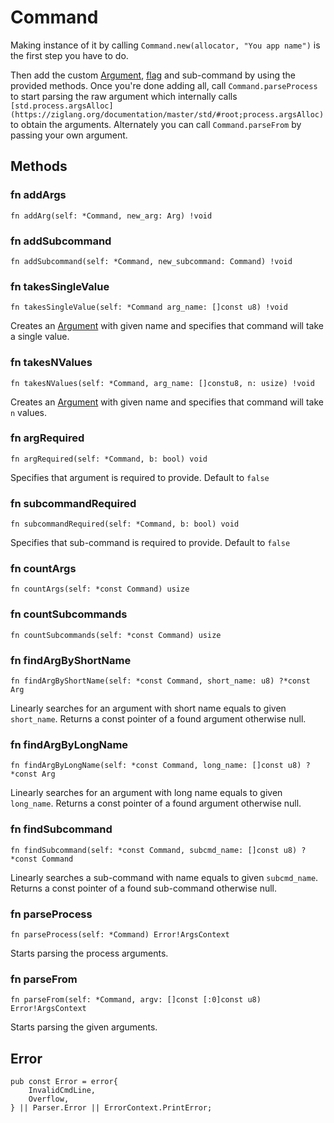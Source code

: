 # Command
Making instance of it by calling `Command.new(allocator, "You app name")` is the first step you have to do.

Then add the custom [Argument](#arg), [flag](#flag) and sub-command by using the provided methods.
Once you're done adding all, call `Command.parseProcess` to start parsing the
raw argument which internally calls `[std.process.argsAlloc](https://ziglang.org/documentation/master/std/#root;process.argsAlloc)` to
obtain the arguments. Alternately you can call `Command.parseFrom` by passing your own argument.

## Methods
### fn addArgs
```zig
fn addArg(self: *Command, new_arg: Arg) !void
```

### fn addSubcommand 
```zig
fn addSubcommand(self: *Command, new_subcommand: Command) !void
```

### fn takesSingleValue
```zig
fn takesSingleValue(self: *Command arg_name: []const u8) !void
```
Creates an [Argument]() with given name and specifies that command will take a single value.

### fn takesNValues
```zig
fn takesNValues(self: *Command, arg_name: []constu8, n: usize) !void
```
Creates an [Argument](#arg) with given name and specifies that command will take `n` values.

### fn argRequired
```zig
fn argRequired(self: *Command, b: bool) void
```
Specifies that argument is required to provide. Default to `false`

### fn subcommandRequired
```zig
fn subcommandRequired(self: *Command, b: bool) void
```
Specifies that sub-command is required to provide. Default to `false`

### fn countArgs
```zig
fn countArgs(self: *const Command) usize
```

### fn countSubcommands
```zig
fn countSubcommands(self: *const Command) usize
```

### fn findArgByShortName
```zig
fn findArgByShortName(self: *const Command, short_name: u8) ?*const Arg
```
Linearly searches for an argument with short name equals to given `short_name`.
Returns a const pointer of a found argument otherwise null.

### fn findArgByLongName
```zig
fn findArgByLongName(self: *const Command, long_name: []const u8) ?*const Arg
```
Linearly searches for an argument with long name equals to given `long_name`.
Returns a const pointer of a found argument otherwise null.

### fn findSubcommand
```zig
fn findSubcommand(self: *const Command, subcmd_name: []const u8) ?*const Command
```
Linearly searches a sub-command with name equals to given `subcmd_name`.
Returns a const pointer of a found sub-command otherwise null.

### fn parseProcess
```zig
fn parseProcess(self: *Command) Error!ArgsContext
```
Starts parsing the process arguments.

### fn parseFrom
```zig
fn parseFrom(self: *Command, argv: []const [:0]const u8) Error!ArgsContext
```
Starts parsing the given arguments.

## Error
```zig
pub const Error = error{
    InvalidCmdLine,
    Overflow,
} || Parser.Error || ErrorContext.PrintError;
```
